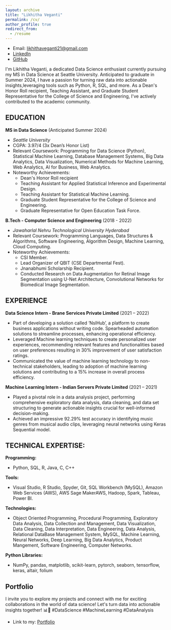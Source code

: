 ```yaml
---
layout: archive
title: "Likhitha Veganti"
permalink: /cv/
author_profile: true
redirect_from:
  - /resume
---
```

- Email: likhithaveganti21@gmail.com
- [LinkedIn](https://www.linkedin.com/in/likhitha-veganti/)
- [GitHub](https://github.com/Likhitha-Veganti)

I'm Likhitha Veganti, a dedicated Data Science enthusiast currently pursuing my MS in Data Science at Seattle University. Anticipated to graduate in Summer 2024, I have a passion for turning raw data into actionable insights,leveraging tools such as Python, R, SQL, and more.
As a Dean's Honor Roll recipient, Teaching Assistant, and Graduate Student Representative for the College of Science and Engineering, I've actively contributed to the academic community.

## EDUCATION
**MS in Data Science** (Anticipated Summer 2024)  
  - *Seattle University*
  - CGPA: 3.97/4 (3x Dean’s Honor List)
  - Relevant Coursework: Programming for Data Science (Python), Statistical Machine Learning, Database Management Systems, Big Data Analytics, Data Visualization, Numerical Methods for Machine Learning, Web Analytics, AI for Business, Web Analytics.
  - Noteworthy Achievements:
    - Dean's Honor Roll recipient
    - Teaching Assistant for Applied Statistical Inference and Experimental Design.
    - Teaching Assistant for Statistical Machine Learning.
    - Graduate Student Representative for the College of Science and Engineering.
    - Graduate Representative for Open Education Task Force.

**B.Tech - Computer Science and Engineering** (2018 - 2022)
  - *Jawaharlal Nehru Technological University Hyderabad*
  - Relevant Coursework: Programming Languages, Data Structures & Algorithms, Software Engineering, Algorithm Design, Machine Learning, Cloud Computing.
  - Noteworthy Achievements:
    - CSI Member.
    - Lead Organizer of QBIT (CSE Departmental Fest).
    - Jnanabhumi Scholarship Recipient.
    - Conducted Research on Data Augmentation for Retinal Image Segmentation using U-Net Architecture, Convolutional Networks for Biomedical Image Segmentation.

## EXPERIENCE
**Data Science Intern - Brane Services Private Limited** (2021 – 2022)
  - Part of developing a solution called ‘NslHub’, a platform to create business applications without writing code. Spearheaded automation solutions to streamline processes, enhancing operational efficiency.
  - Leveraged Machine learning techniques to create personalized user experiences, recommending relevant features and functionalities based on user preferences resulting in 30% improvement of user satisfaction ratings.
  - Communicated the value of machine learning technology to non-technical stakeholders, leading to adoption of machine learning solutions and contributing to a 15% increase in overall process efficiency.

**Machine Learning Intern - Indian Servers Private Limited** (2021 – 2021)
  - Played a pivotal role in a data analysis project, performing comprehensive exploratory data analysis, data cleaning, and data set structuring to generate actionable insights crucial for well-informed decision-making.
  - Achieved an impressive 92.29% test accuracy in identifying music genres from musical audio clips, leveraging neural networks using Keras Sequential model.


## TECHNICAL EXPERTISE:
**Programming:** 
  - Python, SQL, R, Java, C, C++
    
**Tools:**
  - Visual Studio, R Studio, Spyder, Git, SQL Workbench (MySQL), Amazon Web Services (AWS), AWS Sage MakerAWS, Hadoop, Spark, Tableau, Power BI.
    
**Technologies:**
  - Object Oriented Programming, Procedural Programming, Exploratory Data Analysis, Data Collection and Management, Data Visualization, Data Cleaning, Data Interpretation, Data Engineering, Data Analysis, Relational DataBase Management System, MySQL, Machine Learning, Neural Networks, Deep Learning, Big Data Analytics, Product Mangement, Software Engineering, Computer Networks.

**Python Libraries:**
  - NumPy, pandas, matplotlib, scikit-learn, pytorch, seaborn, tensorflow, keras, altair, folium


## Portfolio
I invite you to explore my projects and connect with me for exciting collaborations in the world of data science! Let's turn data into actionable insights together! 📊🚀 #DataScience #MachineLearning #DataAnalysis
- Link to my: [Portfolio](https://Likhitha-Veganti.github.io/portfolio/)



